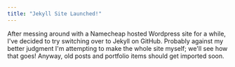 ```yaml
---
title: "Jekyll Site Launched!"
---
```

After messing around with a Namecheap hosted Wordpress site for a while, I've decided to try switching over to Jekyll on GitHub. Probably against my better judgment I'm attempting to make the whole site myself; we'll see how that goes! Anyway, old posts and portfolio items should get imported soon.
